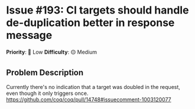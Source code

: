 # Issue #193: CI targets should handle de-duplication better in response message

**Priority**: 🚀 Low
**Difficulty**: 🟡 Medium

## Problem Description

Currently there's no indication that a target was doubled in the request, even though it only triggers once.     https://github.com/coq/coq/pull/14748#issuecomment-1003120077
